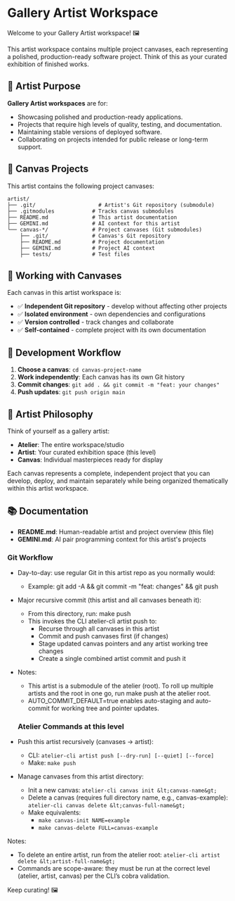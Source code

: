 # Gallery Artist Workspace

Welcome to your Gallery Artist workspace! 🖼️

This artist workspace contains multiple project canvases, each representing a polished, production-ready software project. Think of this as your curated exhibition of finished works.

## 🎯 Artist Purpose

**Gallery Artist workspaces** are for:
- Showcasing polished and production-ready applications.
- Projects that require high levels of quality, testing, and documentation.
- Maintaining stable versions of deployed software.
- Collaborating on projects intended for public release or long-term support.

## 📁 Canvas Projects

This artist contains the following project canvases:
```
artist/
├── .git/                    # Artist's Git repository (submodule)
├── .gitmodules            # Tracks canvas submodules
├── README.md              # This artist documentation
├── GEMINI.md              # AI context for this artist
└── canvas-*/              # Project canvases (Git submodules)
    ├── .git/              # Canvas's Git repository
    ├── README.md          # Project documentation
    ├── GEMINI.md          # Project AI context
    ├── tests/             # Test files
```

## 🚀 Working with Canvases

Each canvas in this artist workspace is:
- ✅ **Independent Git repository** - develop without affecting other projects
- ✅ **Isolated environment** - own dependencies and configurations
- ✅ **Version controlled** - track changes and collaborate
- ✅ **Self-contained** - complete project with its own documentation

## 🔄 Development Workflow

1. **Choose a canvas**: `cd canvas-project-name`
2. **Work independently**: Each canvas has its own Git history
3. **Commit changes**: `git add . && git commit -m "feat: your changes"`
4. **Push updates**: `git push origin main`

## 🎨 Artist Philosophy

Think of yourself as a gallery artist:
- **Atelier**: The entire workspace/studio
- **Artist**: Your curated exhibition space (this level)
- **Canvas**: Individual masterpieces ready for display

Each canvas represents a complete, independent project that you can develop, deploy, and maintain separately while being organized thematically within this artist workspace.

## 📚 Documentation

- **README.md**: Human-readable artist and project overview (this file)
- **GEMINI.md**: AI pair programming context for this artist's projects

### Git Workflow

- Day-to-day: use regular Git in this artist repo as you normally would:
  - Example: git add -A && git commit -m "feat: changes" && git push
- Major recursive commit (this artist and all canvases beneath it):
  - From this directory, run: make push
  - This invokes the CLI atelier-cli artist push to:
    - Recurse through all canvases in this artist
    - Commit and push canvases first (if changes)
    - Stage updated canvas pointers and any artist working tree changes
    - Create a single combined artist commit and push it
- Notes:
  - This artist is a submodule of the atelier (root). To roll up multiple artists and the root in one go, run make push at the atelier root.
  - AUTO_COMMIT_DEFAULT=true enables auto-staging and auto-commit for working tree and pointer updates.

  ### Atelier Commands at this level
- Push this artist recursively (canvases → artist):
  - CLI: `atelier-cli artist push [--dry-run] [--quiet] [--force]`
  - Make: `make push`
- Manage canvases from this artist directory:
  - Init a new canvas: `atelier-cli canvas init &lt;canvas-name&gt;`
  - Delete a canvas (requires full directory name, e.g., canvas-example): `atelier-cli canvas delete &lt;canvas-full-name&gt;`
  - Make equivalents:
    - `make canvas-init NAME=example`
    - `make canvas-delete FULL=canvas-example`

Notes:
- To delete an entire artist, run from the atelier root: `atelier-cli artist delete &lt;artist-full-name&gt;`
- Commands are scope-aware: they must be run at the correct level (atelier, artist, canvas) per the CLI’s cobra validation.

Keep curating! 🖼️

